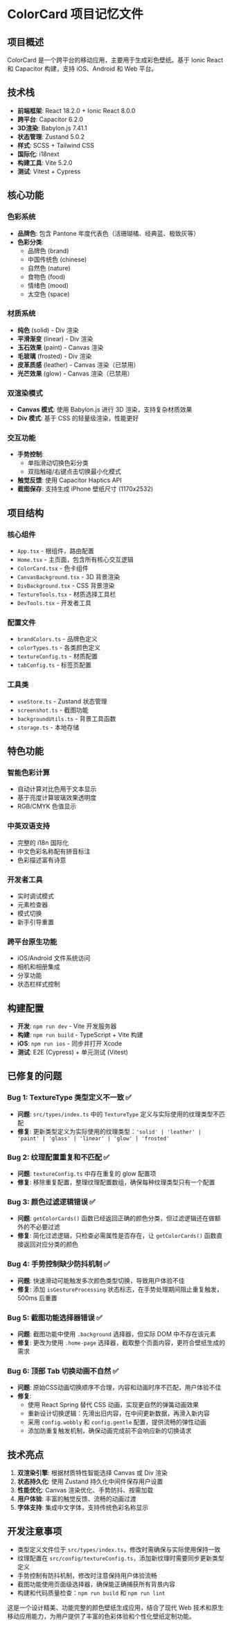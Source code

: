 # ColorCard 项目记忆文件

## 项目概述
ColorCard 是一个跨平台的移动应用，主要用于生成彩色壁纸。基于 Ionic React 和 Capacitor 构建，支持 iOS、Android 和 Web 平台。

## 技术栈
- **前端框架**: React 18.2.0 + Ionic React 8.0.0
- **跨平台**: Capacitor 6.2.0
- **3D渲染**: Babylon.js 7.41.1
- **状态管理**: Zustand 5.0.2
- **样式**: SCSS + Tailwind CSS
- **国际化**: i18next
- **构建工具**: Vite 5.2.0
- **测试**: Vitest + Cypress

## 核心功能

### 色彩系统
- **品牌色**: 包含 Pantone 年度代表色（活珊瑚橘、经典蓝、极致灰等）
- **色彩分类**: 
  - 品牌色 (brand)
  - 中国传统色 (chinese)
  - 自然色 (nature)
  - 食物色 (food)
  - 情绪色 (mood)
  - 太空色 (space)

### 材质系统
- **纯色** (solid) - Div 渲染
- **平滑渐变** (linear) - Div 渲染
- **玉石效果** (paint) - Canvas 渲染
- **毛玻璃** (frosted) - Div 渲染
- **皮革质感** (leather) - Canvas 渲染（已禁用）
- **光芒效果** (glow) - Canvas 渲染（已禁用）

### 双渲染模式
- **Canvas 模式**: 使用 Babylon.js 进行 3D 渲染，支持复杂材质效果
- **Div 模式**: 基于 CSS 的轻量级渲染，性能更好

### 交互功能
- **手势控制**:
  - 单指滑动切换色彩分类
  - 双指触碰/右键点击切换最小化模式
- **触觉反馈**: 使用 Capacitor Haptics API
- **截图保存**: 支持生成 iPhone 壁纸尺寸 (1170x2532)

## 项目结构

### 核心组件
- `App.tsx` - 根组件，路由配置
- `Home.tsx` - 主页面，包含所有核心交互逻辑
- `ColorCard.tsx` - 色卡组件
- `CanvasBackground.tsx` - 3D 背景渲染
- `DivBackground.tsx` - CSS 背景渲染
- `TextureTools.tsx` - 材质选择工具栏
- `DevTools.tsx` - 开发者工具

### 配置文件
- `brandColors.ts` - 品牌色定义
- `colorTypes.ts` - 各类颜色定义
- `textureConfig.ts` - 材质配置
- `tabConfig.ts` - 标签页配置

### 工具类
- `useStore.ts` - Zustand 状态管理
- `screenshot.ts` - 截图功能
- `backgroundUtils.ts` - 背景工具函数
- `storage.ts` - 本地存储

## 特色功能

### 智能色彩计算
- 自动计算对比色用于文本显示
- 基于亮度计算玻璃效果透明度
- RGB/CMYK 色值显示

### 中英双语支持
- 完整的 i18n 国际化
- 中文色彩名称配有拼音标注
- 色彩描述富有诗意

### 开发者工具
- 实时调试模式
- 元素检查器
- 模式切换
- 新手引导重置

### 跨平台原生功能
- iOS/Android 文件系统访问
- 相机和相册集成
- 分享功能
- 状态栏样式控制

## 构建配置
- **开发**: `npm run dev` - Vite 开发服务器
- **构建**: `npm run build` - TypeScript + Vite 构建
- **iOS**: `npm run ios` - 同步并打开 Xcode
- **测试**: E2E (Cypress) + 单元测试 (Vitest)

## 已修复的问题

### Bug 1: TextureType 类型定义不一致 ✅
- **问题**: `src/types/index.ts` 中的 `TextureType` 定义与实际使用的纹理类型不匹配
- **修复**: 更新类型定义为实际使用的纹理类型：`'solid' | 'leather' | 'paint' | 'glass' | 'linear' | 'glow' | 'frosted'`

### Bug 2: 纹理配置重复和不匹配 ✅
- **问题**: `textureConfig.ts` 中存在重复的 glow 配置项
- **修复**: 移除重复配置，整理纹理配置数组，确保每种纹理类型只有一个配置

### Bug 3: 颜色过滤逻辑错误 ✅
- **问题**: `getColorCards()` 函数已经返回正确的颜色分类，但过滤逻辑还在做额外的不必要过滤
- **修复**: 简化过滤逻辑，只检查必需属性是否存在，让 `getColorCards()` 函数直接返回对应分类的颜色

### Bug 4: 手势控制缺少防抖机制 ✅
- **问题**: 快速滑动可能触发多次颜色类型切换，导致用户体验不佳
- **修复**: 添加 `isGestureProcessing` 状态标志，在手势处理期间阻止重复触发，500ms 后重置

### Bug 5: 截图功能选择器错误 ✅
- **问题**: 截图功能中使用 `.background` 选择器，但实际 DOM 中不存在该元素
- **修复**: 更改为使用 `.home-page` 选择器，截取整个页面内容，更符合壁纸生成的需求

### Bug 6: 顶部 Tab 切换动画不自然 ✅
- **问题**: 原始CSS动画切换顺序不合理，内容和动画时序不匹配，用户体验不佳
- **修复**: 
  - 使用 React Spring 替代 CSS 动画，实现更自然的弹簧动画效果
  - 重新设计切换逻辑：先滑出旧内容，在中间更新数据，再滑入新内容
  - 采用 `config.wobbly` 和 `config.gentle` 配置，提供流畅的弹性动画
  - 添加防重复触发机制，确保动画完成前不会响应新的切换请求

## 技术亮点
1. **双渲染引擎**: 根据材质特性智能选择 Canvas 或 Div 渲染
2. **状态持久化**: 使用 Zustand 持久化中间件保存用户设置
3. **性能优化**: Canvas 渲染优化、手势防抖、按需加载
4. **用户体验**: 丰富的触觉反馈、流畅的动画过渡
5. **字体支持**: 集成中文字体，支持传统色彩名称显示

## 开发注意事项
- 类型定义文件位于 `src/types/index.ts`，修改时需确保与实际使用保持一致
- 纹理配置在 `src/config/textureConfig.ts`，添加新纹理时需要同步更新类型定义
- 手势控制有防抖机制，修改时注意保持用户体验流畅
- 截图功能使用页面级选择器，确保能正确捕获所有背景内容
- 构建和代码质量检查：`npm run build` 和 `npm run lint`

这是一个设计精美、功能完整的颜色壁纸生成应用，结合了现代 Web 技术和原生移动应用能力，为用户提供了丰富的色彩体验和个性化壁纸定制功能。